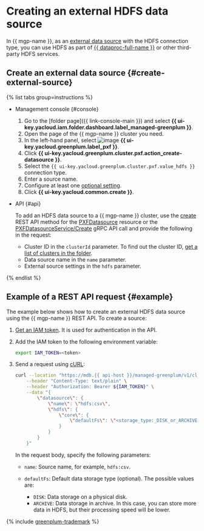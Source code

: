# Creating an external HDFS data source

In {{ mgp-name }}, as an [external data source](../../concepts/external-tables.md#pxf-data-sources) with the HDFS connection type, you can use HDFS as part of [{{ dataproc-full-name }}](../../../data-proc/index.yaml) or other third-party HDFS services.

## Create an external data source {#create-external-source}

{% list tabs group=instructions %}

- Management console {#console}

    1. Go to the [folder page]({{ link-console-main }}) and select **{{ ui-key.yacloud.iam.folder.dashboard.label_managed-greenplum }}**.
    1. Open the page of the {{ mgp-name }} cluster you need.
    1. In the left-hand panel, select ![image](../../../_assets/console-icons/arrow-right-arrow-left.svg) **{{ ui-key.yacloud.greenplum.label_pxf }}**.
    1. Click **{{ ui-key.yacloud.greenplum.cluster.pxf.action_create-datasource }}**.
    1. Select the `{{ ui-key.yacloud.greenplum.cluster.pxf.value_hdfs }}` connection type.
    1. Enter a source name.
    1. Configure at least one [optional setting](../../concepts/settings-list.md#hdfs-settings).
    1. Click **{{ ui-key.yacloud.common.create }}**.

- API {#api}

    To add an HDFS data source to a {{ mgp-name }} cluster, use the [create](../../api-ref/PXFDatasource/create.md) REST API method for the [PXFDatasource](../../api-ref/PXFDatasource/index.md) resource or the [PXFDatasourceService/Create](../../api-ref/grpc/PXFDatasource/create.md) gRPC API call and provide the following in the request:

    * Cluster ID in the `clusterId` parameter. To find out the cluster ID, [get a list of clusters in the folder](../cluster-list.md#list-clusters).
    * Data source name in the `name` parameter.
    * External source settings in the `hdfs` parameter.

{% endlist %}

## Example of a REST API request {#example}

The example below shows how to create an external HDFS data source using the {{ mgp-name }} REST API. To create a source:

1. [Get an IAM token](../../../iam/operations/index.md#iam-tokens). It is used for authentication in the API.
1. Add the IAM token to the following environment variable:

    ```bash
    export IAM_TOKEN=<token>
    ```

1. Send a request using [cURL](https://curl.haxx.se):

    ```bash
    curl --location "https://mdb.{{ api-host }}/managed-greenplum/v1/clusters/<cluster_ID>/pxf_datasources" \
        --header "Content-Type: text/plain" \
        --header "Authorization: Bearer ${IAM_TOKEN}" \
        --data "{
            \"datasource\": {
                \"name\": \"hdfs:csv\",
                \"hdfs\": {
                    \"core\": {
                        \"defaultFs\": \"<storage_type:_DISK_or_ARCHIVE>\"
                    }
                }
            }
        }"
    ```

    In the request body, specify the following parameters:

    * `name`: Source name, for example, `hdfs:csv`.
    * `defaultFs`: Default data storage type (optional). The possible values are:

        * `DISK`: Data storage on a physical disk.
        * `ARCHIVE`: Data storage in archive. In this case, you can store more data in HDFS, but their processing speed will be lower.

{% include [greenplum-trademark](../../../_includes/mdb/mgp/trademark.md) %}
